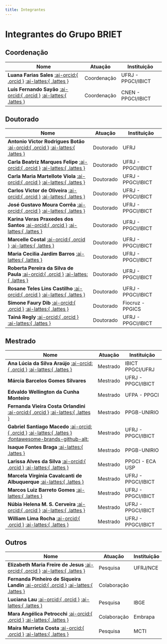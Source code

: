 ```yaml
---
title: Integrantes
---
```


# Integrantes do Grupo BRIET

## Coordenação
| **Nome** | **Atuação** | **Instituição** |
|---|---|---|
| **Luana Farias Sales** [:ai-orcid:{ .orcid }](http://orcid.org/0000-0002-3614-2356) [:ai-lattes:{ .lattes }](http://lattes.cnpq.br/9090064478702633) | Coordenação | UFRJ - PPGCI/IBICT 
| **Luís Fernando Sayão** [:ai-orcid:{ .orcid }](https://orcid.org/0000-0002-6970-0553) [:ai-lattes:{ .lattes }](http://lattes.cnpq.br/3422623122948389) | Coordenação | CNEN - PPGCI/IBICT |

## Doutorado
| **Nome** | **Atuação** | **Instituição** |
|---|---|---|
| **Antonio Victor Rodrigues Botão** [:ai-orcid:{ .orcid }](https://orcid.org/0000-0003-3377-0397) [:ai-lattes:{ .lattes }](https://lattes.cnpq.br/6330261299374061) | Doutorado | UFRJ |
| **Carla Beatriz Marques Felipe** [:ai-orcid:{ .orcid }](https://orcid.org/0000-0001-5277-9165) [:ai-lattes:{ .lattes }](https://lattes.cnpq.br/2711636303788494) | Doutorado | UFRJ - PPGCI/IBICT |
| **Carla Maria Martellote Viola** [:ai-orcid:{ .orcid }](https://orcid.org/0000-0002-0895-8163) [:ai-lattes:{ .lattes }](https://lattes.cnpq.br/3133945606177771) | Doutorado | UFRJ - PPGCI/IBICT |
| **Carlos Victor de Oliveira** [:ai-orcid:{ .orcid }](https://orcid.org/0000-0001-5912-3820) [:ai-lattes:{ .lattes }](https://lattes.cnpq.br/2819893754322849) | Doutorado | UFRJ - PPGCI/IBICT |
| **José Gustavo Moura Corrêa** [:ai-orcid:{ .orcid }](https://orcid.org/0000-0001-7243-8544) [:ai-lattes:{ .lattes }](https://lattes.cnpq.br/8097724922936071) | Doutorado | UFRJ - PPGCI/IBICT |
| **Karina Veras Praxedes dos Santos** [:ai-orcid:{ .orcid }](https://orcid.org/0000-0002-0239-0167) [:ai-lattes:{ .lattes }](https://lattes.cnpq.br/6771944024509251) | Doutorado | UFRJ - PPGCI/IBICT |
| **Marcelle Costal** [:ai-orcid:{ .orcid }](https://orcid.org/0000-0001-5898-9163) [:ai-lattes:{ .lattes }](https://lattes.cnpq.br/3608498880353625) | Doutorado | UFRJ - PPGCI/IBICT |
| **Maria Cecilia Jardim Barros** [:ai-lattes:{ .lattes }](https://lattes.cnpq.br/1367060418592800) | Doutorado | UFRJ - PPGCI/IBICT |
| **Roberta Pereira da Silva de Paula** [:ai-orcid:{ .orcid }](https://orcid.org/0000-0002-4546-2239) [:ai-lattes:{ .lattes }](https://lattes.cnpq.br/6773272343456719) | Doutorado | UFRJ - PPGCI/IBICT |
| **Rosane Teles Lins Castilho** [:ai-orcid:{ .orcid }](https://orcid.org/0000-0002-7142-6813) [:ai-lattes:{ .lattes }](https://lattes.cnpq.br/4213456424297494) | Doutorado | UFRJ - PPGCI/IBICT |
| **Simone Faury Dib** [:ai-orcid:{ .orcid }](https://orcid.org/0000-0001-9629-088X) [:ai-lattes:{ .lattes }](https://lattes.cnpq.br/6076639441496056) | Doutorado | Fiocruz - PPGICS |
| **Tainá Regly** [:ai-orcid:{ .orcid }](https://orcid.org/0000-0002-5127-7013) [:ai-lattes:{ .lattes }](https://lattes.cnpq.br/5572586959935763) | Doutorado | UFRJ - PPGCI/IBICT |

## Mestrado

| **Nome** | **Atuação** | **Instituição** |
|---|---|---|
| **Ana Lúcia da Silva Araújo** [:ai-orcid:{ .orcid }](https://orcid.org/0000-0002-1869-8705) [:ai-lattes:{ .lattes }](https://lattes.cnpq.br/8311213970578250) | Mestrado  | IBICT PPGCI/UFRJ |
| **Márcia Barcelos Gomes Silvares** | Mestrado  | UFRJ - PPGCI/IBICT |
| **Edvaldo Wellington da Cunha Monteiro** | Mestrado | UFPA - PPGCI |
| **Fernanda Vieira Costa Orlandini** [:ai-orcid:{ .orcid }](https://orcid.org/0000-0002-8303-1616) [:ai-lattes:{ .lattes }](https://lattes.cnpq.br/8390885273824357) | Mestrado | PPGB-UNIRIO  |
| **Gabriel Santiago Macedo** [:ai-orcid:{ .orcid }](https://orcid.org/0000-0001-8845-7985) [:ai-lattes:{ .lattes }](https://lattes.cnpq.br/6066210315942522) [:fontawesome-brands-github-alt:](https://github.com/gabrielmacedo) | Mestrado | UFRJ - PPGCI/IBICT |
| **Isaque Fontes Braga** [:ai-lattes:{ .lattes }](https://lattes.cnpq.br/9317823482235360) | Mestrado | PPGB-UNIRIO  |
| **Larissa Alves da Silva** [:ai-orcid:{ .orcid }](https://orcid.org/0000-0002-0563-8172) [:ai-lattes:{ .lattes }](https://lattes.cnpq.br/5714545457389700) | Mestrado | PPGCI - ECA USP |
| **Marcela Virginia Cavalcanti de Albuquerque** [:ai-lattes:{ .lattes }](https://lattes.cnpq.br/8109158524794021) | Mestrado | UFRJ - PPGCI/IBICT |
| **Marcos Luiz Barreto Gomes**  [:ai-lattes:{ .lattes }](https://lattes.cnpq.br/5698334230284416) | Mestrado | UFRJ - PPGCI/IBICT |
| **Núbia Helena M. S. Cerveira** [:ai-orcid:{ .orcid }](https://orcid.org/0009-0009-2243-9552) [:ai-lattes:{ .lattes }](https://lattes.cnpq.br/8260180375911852) | Mestrado | UFRJ - PPGCI/IBICT |
| **William Lima Rocha** [:ai-orcid:{ .orcid }](https://orcid.org/0000-0001-6834-0026) [:ai-lattes:{ .lattes }](https://lattes.cnpq.br/0712428508406106) | Mestrado | UFRJ - PPGCI/IBICT |

## Outros

| **Nome** | **Atuação** | **Instituição** |
|---|---|---|
| **Elizabeth Maria Freire de Jesus** [:ai-orcid:{ .orcid }](https://orcid.org/0000-0003-4275-7645) [:ai-lattes:{ .lattes }](https://lattes.cnpq.br/8103850325598629) | Pesquisa | UFRJ/NCE |
| **Fernanda Pinheiro de Siqueira Landin**  [:ai-orcid:{ .orcid }](https://orcid.org/7477-0250-5739-4015) [:ai-lattes:{ .lattes }](https://lattes.cnpq.br/7477025057394015) | Colaboração |  |
| **Luciana Lau** [:ai-orcid:{ .orcid }](https://orcid.org/0000-0002-9233-4715) [:ai-lattes:{ .lattes }](https://lattes.cnpq.br/4870381654584528) | Pesquisa | IBGE |
| **Mara Angélica Petrocchi** [:ai-orcid:{ .orcid }](https://orcid.org/0000-0003-2791-3806) [:ai-lattes:{ .lattes }](https://lattes.cnpq.br/6305354276403145) | Colaboração | Embrapa |
| **Maíra Murrieta Costa** [:ai-orcid:{ .orcid }](https://orcid.org/0000-0002-8324-2114) [:ai-lattes:{ .lattes }](https://lattes.cnpq.br/0580168449333057) | Pesquisa | MCTI |

